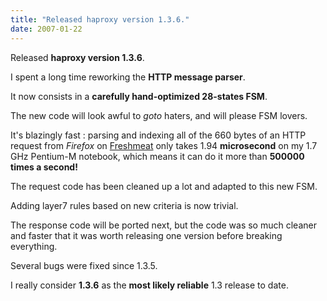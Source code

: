 ```yaml
---
title: "Released haproxy version 1.3.6."
date: 2007-01-22
---
```

Released **haproxy version 1.3.6**.

I spent a long time reworking the **HTTP message parser**.

It now consists in a **carefully hand-optimized 28-states FSM**.

The new code will look awful to _goto_ haters, and will please FSM lovers.

It's blazingly fast : parsing and indexing all of the 660 bytes of an HTTP request from _Firefox_ on [Freshmeat](http://freshmeat.net/) only takes 1.94 **microsecond** on my 1.7 GHz Pentium-M notebook, which means it can do it more than **500000 times a second!**

The request code has been cleaned up a lot and adapted to this new FSM.

Adding layer7 rules based on new criteria is now trivial.

The response code will be ported next, but the code was so much cleaner and faster that it was worth releasing one version before breaking everything.

Several bugs were fixed since 1.3.5.

I really consider **1.3.6** as the **most likely reliable** 1.3 release to date.
